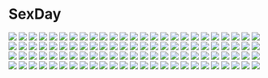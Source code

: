 # SexDay
![](https://konachan.com/jpeg/8aeb08ecb79a3f676f16e79beeb600e2/Konachan.com%20-%20139776%20astronauts%20bed%20black_hair%20blush%20bra%20brown_eyes%20erect%21%20game_cg%20long_hair%20navel%20open_shirt%20piromizu%20ribbons%20school_uniform%20trinity_euphoria%20underwear.jpg)
![](https://konachan.com/image/e9bd6c3adf2db85e795159f57292905f/Konachan.com%20-%20133749%20animal%20apron%20bird%20blonde_hair%20blue_eyes%20book%20boots%20bow%20coco0932%20doll%20dress%20flowers%20forest%20hat%20petals%20touhou%20tree%20wink%20witch%20witch_hat%20yellow_eyes.jpg)
![](https://konachan.com/image/ec45f8772cb3e899bb478e6ab65d712f/Konachan.com%20-%20104404%20animal_ears%20barefoot%20bow%20buuta%20long_hair%20nekomura_iroha%20vocaloid.jpg)
![](https://konachan.com/image/09d62aec869cbe1303e55e812e96853a/Konachan.com%20-%20278077%20animal_ears%20aqua_eyes%20bike_shorts%20boots%20catgirl%20choker%20gun%20long_hair%20pink_hair%20shiraha_sama%20shorts%20thighhighs%20twintails%20weapon%20wristwear.jpg)
![](https://konachan.com/jpeg/f4b9d398d678f8c359238bd2f74d8120/Konachan.com%20-%20243519%20christmas%20kunikida_hanamaru%20love_live%21_school_idol_project%20love_live%21_sunshine%21%21%20tagme_%28artist%29%20watanabe_you.jpg)
![](https://konachan.com/image/05b23f47400531feb6ea6809ac8e2bc5/Konachan.com%20-%2079148%20bikini%20blonde_hair%20blue_eyes%20long_hair%20princess_peach%20super_mario%20swimsuit%20tamamon%20underwater%20water.jpg)
![](https://konachan.com/jpeg/a0623e3646fcab9acc2d23bc8ed47629/Konachan.com%20-%20191893%20blush%20braids%20brown_eyes%20brown_hair%20cube%20game_cg%20hirosaki_kanade%20kantoku%20your_diary.jpg)
![](https://konachan.com/image/7c092aba1e0c413c4a3314844d0cdb91/Konachan.com%20-%2013155%20amber%20darker_than_black%20hei%20yin.jpg)
![](https://konachan.com/image/a2b3918d152cf8930aca2be99a4a6908/Konachan.com%20-%20289015%20mecha%20original%20paper%20school_uniform%20somehira_katsu.jpg)
![](https://konachan.com/image/7521aad8e16b03a707e390ae4de5f970/Konachan.com%20-%2019277%20blue%20braids%20hat%20maria-sama_ga_miteru%20shimazu_yoshino%20shingo_%28missing_link%29.jpg)
![](https://konachan.com/image/fa4c8f8d6b0197216449e60d2bebfac2/Konachan.com%20-%20177686%20all_male%20black_hair%20male%20short_hair%20sunakumo%20tagme_%28character%29.jpg)
![](https://konachan.com/image/0bf05d91f7c2036016b722a3f6f407b7/Konachan.com%20-%20267511%20blonde_hair%20breasts%20dark_skin%20dress%20fate_grand_order%20fate_%28series%29%20garter%20long_hair%20signed%20sword%20thighhighs%20weapon%20yamakawa%20yellow_eyes.jpg)
![](https://konachan.com/jpeg/7885dd73ddcbcc273f098681ddf4fdb5/Konachan.com%20-%20154534%20animal_ears%20aruruw%20eruruw%20jpeg_artifacts%20tail%20utawarerumono%20watermark.jpg)
![](https://konachan.com/jpeg/754907ca5d3df6ba44e01732b1475bce/Konachan.com%20-%20278899%20bow_%28weapon%29%20building%20city%20clouds%20gond%20mecha%20original%20pixiv_fantasia%20silhouette%20sky%20weapon.jpg)
![](https://konachan.com/image/5cb7c474a6a089afe65973257abb827d/Konachan.com%20-%2054140%20blonde_hair%20knife%20sword%20touhou%20weapon%20yumeko.jpg)
![](https://konachan.com/image/7aa57ce7e45da72ebdfc23853e5796c5/Konachan.com%20-%2052536%20blue_eyes%20jpeg_artifacts%20little_busters%21%20na-ga%20noumi_kudryavka.jpg)
![](https://konachan.com/image/ca3b1fff6c971987ca479b9d02a04704/Konachan.com%20-%2088966%20akashio%20blue_eyes%20green_hair%20japanese_clothes%20kochiya_sanae%20long_hair%20magic%20miko%20navel%20touhou.jpg)
![](https://konachan.com/jpeg/56fa302249087c2c9c4438c23394b532/Konachan.com%20-%2016278%20kiss%20matsubara_yuna%20oda_nanami%20peko%20school_uniform%20shoujo_ai%20sono_hanabira_ni_kuchizuke_wo.jpg)
![](https://konachan.com/jpeg/5ac8eb8628f8234e315983e0f940981e/Konachan.com%20-%20254320%20aqua_eyes%20blush%20braids%20breasts%20brown_hair%20censored%20cum%20forest%20game_cg%20gloves%20handjob%20horns%20long_hair%20male%20nipples%20open_shirt%20penis%20short_hair%20tree.jpg)
![](https://konachan.com/image/92b3ef30f4c362fc21c80db530e5deee/Konachan.com%20-%2030163%20amamiya_yuuko%20asou_renji%20ef%20miyamura_miyako%20shindou_chihiro%20shindou_kei%20tsutsumi_kyosuke.jpg)
![](https://konachan.com/jpeg/c7c22c72966dfd6fffd556fd7bc15de0/Konachan.com%20-%20129448%20bed%20blush%20breasts%20game_cg%20garter_belt%20gray_hair%20long_hair%20makita_maki%20nipples%20panties%20shinigami_no_testament%20underwear%20vivi_alhazerd.jpg)
![](https://konachan.com/jpeg/d29399602451e954a515569af72ff1e6/Konachan.com%20-%20128270%20ass%20bed%20blush%20darkstalkers%20demon%20lilith_aensland%20pantyhose%20pink_eyes%20purple_hair%20short_hair%20succubus%20tea_%28nakenashi%29%20wings.jpg)
![](https://konachan.com/image/5ba93b415dda3cff66bf1f659aeb1c39/Konachan.com%20-%20227050%20armor%20autumn%20brown_hair%20clouds%20dragon%20drink%20fan%20horns%20japanese_clothes%20kimono%20leaves%20original%20samurai%20sa%27yuki%20sky%20tree%20water%20wings.jpg)
![](https://konachan.com/jpeg/acfdfb1ca7e68a912f9399943bc55efa/Konachan.com%20-%20231806%20barefoot%20blue_eyes%20blue_hair%20breasts%20game_cg%20long_hair%20maid%20nipples%20no_bra%20panties%20ponytail%20pussy_juice%20silkys_plus%20spread_legs%20underwear.jpg)
![](https://konachan.com/jpeg/40c007aa443820faf0c821fdb8ca13ef/Konachan.com%20-%20251562%20aikatsu%21%20bow%20brown_eyes%20brown_hair%20kasumi_mahiru%20koruse%20ponytail%20uniform.jpg)
![](https://konachan.com/jpeg/e466a93a7b19741477bd57037f1baa3e/Konachan.com%20-%20237585%20blue_hair%20blush%20braids%20brown_eyes%20brown_hair%20green_eyes%20group%20kneehighs%20long_hair%20ohara_mari%20ponytail%20red_hair%20short_hair%20skirt%20stars%20twintails.jpg)
![](https://konachan.com/image/c8d6b4413cd6c32a7eb47e8c9f4e6f41/Konachan.com%20-%20156773%20barefoot%20bed%20pajamas%20purple_eyes%20purple_hair.jpg)
![](https://konachan.com/jpeg/cb9aa8a00c7412d9cff04e8d0df16892/Konachan.com%20-%20231810%20black_hair%20loundraw%20male%20original%20polychromatic%20school_uniform%20short_hair%20signed%20skirt%20white.jpg)
![](https://konachan.com/jpeg/cf70bd963426e453ea5e2049725004ee/Konachan.com%20-%20198714%20anal%20black_hair%20bondage%20breasts%20drink%20long_hair%20midnight%20nipples%20no_bra%20original%20panties%20pussy%20red_eyes%20sake%20tail%20thighhighs%20uncensored%20underwear.jpg)
![](https://konachan.com/image/e0383f4ecd2d1faeaed8a84dc612bc10/Konachan.com%20-%2089997%20group%20hatsune_miku%20kagamine_len%20kagamine_rin%20kaito%20male%20vocaloid.jpg)
![](https://konachan.com/image/aa8f093caccaf337bf10a77cb12cc711/Konachan.com%20-%20212330%20brown_hair%20glasses%20idolmaster%20idolmaster_million_live%21%20long_hair%20signed%20takayama_sayoko%20wristwear%20yae_%28mono110%29.jpg)
![](https://konachan.com/image/33a17a23ed4e9938fc733c67483219cd/Konachan.com%20-%2068793%20aquaplus%20blue_eyes%20bra%20kouno_harumi%20leaf%20panties%20pink_hair%20school_uniform%20thighhighs%20to_heart%20to_heart_2%20underwear%20zoom_layer.jpg)
![](https://konachan.com/image/05ff8566347d1986066c418403a62532/Konachan.com%20-%2072339%20all_male%20black_hair%20cigarette%20durarara%21%21%20glasses%20heiwajima_shizuo%20male%20orange_eyes%20orihara_izaya%20red_eyes%20short_hair%20white_hair.jpg)
![](https://konachan.com/jpeg/b8920f43fb6d79ca3cf3bf9cc194d1ca/Konachan.com%20-%20163463%20hatsune_miku%20miku_append%20oniyama831%20vocaloid.jpg)
![](https://konachan.com/image/ce2cb3b7842cab95e2af14f6ade052fe/Konachan.com%20-%2036992%20tagme.jpg)
![](https://konachan.com/image/be76901a6add5192c76218ac472a9987/Konachan.com%20-%20171714%20aizawa_inori%20blonde_hair%20blue%20blue_eyes%20blush%20jpeg_artifacts%20logo%20microsoft%20ponytail%20skirt%20thighhighs%20waha_%28artist%29%20wink%20zettai_ryouiki.jpg)
![](https://konachan.com/image/9f3ff493f3e4546def898c89b35add81/Konachan.com%20-%20226623%20bow%20braids%20brown_hair%20clouds%20dress%20flowers%20hat%20hazuki_natsu%20leaves%20long_hair%20orange_eyes%20original%20petals%20sky%20summer_dress%20sunflower.jpg)
![](https://konachan.com/jpeg/0c1b877e43409eec333a5c10234c60c2/Konachan.com%20-%20196754%20beach%20bikini%20blonde_hair%20long_hair%20mikomiko_%28mikomikosu%29%20original%20purple_eyes%20swimsuit%20umbrella%20water.jpg)
![](https://konachan.com/image/e4e00d3c5b21444e0be58dc3faf31027/Konachan.com%20-%2069890%20bakemonogatari%20hanekawa_tsubasa%20monogatari_%28series%29%20senjougahara_hitagi.jpg)
![](https://konachan.com/image/eaba60aeb5c046299df61ea608a2104d/Konachan.com%20-%2051170%20hatsune_miku%20iga_tomoteru%20thighhighs%20vocaloid.jpg)
![](https://konachan.com/image/bf54da218f812ceba4a9674e03fe988f/Konachan.com%20-%2059657%20ass%20breasts%20brown_hair%20candy%20chocolate%20couch%20glasses%20green_eyes%20long_hair%20nipple_slip%20nipples%20no_bra%20original%20panties%20skirt%20thighhighs%20underwear.jpg)
![](https://konachan.com/jpeg/ce8ae42470197b343bfc453013d6404b/Konachan.com%20-%20268610%20boots%20breasts%20brown_hair%20haruhisky%20headband%20long_hair%20nipple_slip%20nipples%20no_bra%20open_shirt%20panties%20ribbons%20skirt%20thighhighs%20underwear%20upskirt%20white.jpg)
![](https://konachan.com/image/6bf687011d189c20ab1bce8c892b1615/Konachan.com%20-%207930%20berrys%20izuno_youko%20kimizuka_aoi%20sphere%20waitress.jpg)
![](https://konachan.com/jpeg/531701bb913faf765b94bff99556dad2/Konachan.com%20-%20167898%20black_hair%20blush%20bow%20breasts%20censored%20game_cg%20long_hair%20marmalade%20naruse_hirofumi%20navel%20nipples%20panties%20penis%20pussy%20red_eyes%20sex%20underwear%20wet.jpg)
![](https://konachan.com/image/c8465867566bbd86f9abd220d480b8b5/Konachan.com%20-%20215621%20building%20city%20dress%20flowers%20fufu%20grass%20male%20original%20paper%20rose%20ruins%20scenic%20sword%20thighhighs%20weapon.jpg)
![](https://konachan.com/image/7e389c64d276595b8151ab4f15439ac2/Konachan.com%20-%2032739%20ooji%20swimsuit.jpg)
![](https://konachan.com/jpeg/965744c77ce7a90c31af1fb35097c14b/Konachan.com%20-%20279893%20barefoot%20bed%20blush%20bondage%20breasts%20brown_hair%20fingering%20green_eyes%20kekkai_sensen%20lasterk%20navel%20neyka%20nipples%20nude%20pussy%20rope%20uncensored.jpg)
![](https://konachan.com/jpeg/4a796af3e9a41e3565995db337803d10/Konachan.com%20-%208688%20hiiragi_matsuri%20lucky_star.jpg)
![](https://konachan.com/image/428de44bda1ab9ce0220df9e374a3df1/Konachan.com%20-%2020088%20ichigo_mashimaro%20itou_chika%20sleeping.jpg)
![](https://konachan.com/image/8308f882de159ccea01795c002f446d4/Konachan.com%20-%2085523%20dress%20flandre_scarlet%20hat%20houjuu_nue%20komeiji_koishi%20panties%20thighhighs%20touhou%20underwear%20usotsukiya%20vampire%20white.jpg)
![](https://konachan.com/jpeg/e405d50df0240caf405fccaadf3d36a1/Konachan.com%20-%20158030%20blonde_hair%20blue_eyes%20blush%20boku_wa_tomodachi_ga_sukunai%20breasts%20carnelian%20kashiwazaki_sena%20long_hair%20nipples%20no_bra%20tie.jpg)
![](https://konachan.com/jpeg/fda77976c310eb99883a5cfa266c367f/Konachan.com%20-%20194857%20hayasit%20loli%20navel%20original%20red_eyes%20ribbons%20skirt%20transparent.jpg)
![](https://konachan.com/jpeg/8baf9ba6014126b44a72ec0ed31455ae/Konachan.com%20-%20254528%20bandaid%20breasts%20choker%20dildo%20erotibot%20gloves%20long_hair%20navel%20no_bra%20original%20panties%20pink_hair%20pussy%20sport%20twintails%20underwear%20waifu2x%20watermark%20wink.jpg)
![](https://konachan.com/image/46714ab98153322d6ec01255ec5e3bbf/Konachan.com%20-%20185543%20airship%20animal%20barefoot%20beach%20bikini%20cat%20chainsaw%20computer%20drink%20eyepatch%20gray_eyes%20hat%20original%20red_eyes%20red_hair%20scythe%20swimsuit%20tree%20weapon.jpg)
![](https://konachan.com/image/a1829895fc6cc42565ddbd31c627f26b/Konachan.com%20-%2096426%20rain%20tonari_no_totoro%20totoro%20umbrella%20water.jpg)
![](https://konachan.com/image/e3c195c614f23a8e2ed2dba01eb054c4/Konachan.com%20-%20161992%20breast_hold%20chiyami%20food%20hataraku_maou-sama%21%20nipples%20no_bra%20panties%20panty_pull%20sasaki_chiho%20shirt_lift%20twintails%20underwear.jpg)
![](https://konachan.com/image/c4b053d532040956090bf5e36c3e3a3a/Konachan.com%20-%205727%20maid%20ragnarok_online.jpg)
![](https://konachan.com/image/47bf2d4bc9ca3de774f2033c69863580/Konachan.com%20-%20110041%20animal%20black_hair%20cat%20clouds%20kneehighs%20nikogori-mattyaduke%20original%20school_uniform%20short_hair%20skirt%20sky%20tree.jpg)
![](https://konachan.com/image/790151d4e1864d60b2d5315bf3af92f5/Konachan.com%20-%20115408%20kaai_yuki%20loli%20orange_eyes%20uprightleftdownchuchuchu%20vocaloid.jpg)
![](https://konachan.com/jpeg/fd5a9c19178a7dbb1fe41532a4b26bd7/Konachan.com%20-%20248583%20blush%20breasts%20cropped%20no_bra%20nori_tamago%20pink_hair%20saigyouji_yuyuko%20short_hair%20sleeping%20touhou.jpg)
![](https://konachan.com/image/5ad95aa5a223e373c7170820275d52ab/Konachan.com%20-%20143041%20blonde_hair%20blush%20breast_grab%20breasts%20green_eyes%20hamo_%28anarc%29%20kneehighs%20nipples%20open_shirt%20pubic_hair%20pussy%20skirt%20skirt_lift%20tie%20uncensored%20vibrator.jpg)
![](https://konachan.com/jpeg/02d06192f295ff554e7c33e453b4f8f7/Konachan.com%20-%2069823%20bicolored_eyes%20blush%20game_cg%20hanasaki_uri%20harukazedori_ni_tomarigi_wo_2nd_story%20moon%20night%20purple_hair%20short_hair%20skyfish%20stars.jpg)
![](https://konachan.com/image/7f93858310efb44ab8a268a0c2285103/Konachan.com%20-%20242736%20autumn%20bounsweet%20comfey%20cutiefly%20dark%20exeggutor%20fomantis%20forest%20minior%20morelull%20oricorio%20pikipek%20pokemon%20red%20rowlet%20satou_yuka%20shade%20tree%20vileplume.jpg)
![](https://konachan.com/image/1a3f41dc4b6d18f293a930286e0055f3/Konachan.com%20-%20111777%20anjou_naruko%20ano_hi_mita_hana_no_namae_wo_bokutachi_wa_mada_shiranai%20dress%20honma_meiko%20landscape%20oropi%20scenic%20skirt%20tree%20twintails%20water.jpg)
![](https://konachan.com/image/4f97e5e519c6959da73736ace7fc5bdc/Konachan.com%20-%2095747%20green_tear%20hat%20horns%20original%20red_eyes%20tail.jpg)
![](https://konachan.com/image/b0b66f408ef03e4cdf296c83176b8234/Konachan.com%20-%20135342%20bow_%28weapon%29%20breasts%20cleavage%20horns%20japanese_clothes%20long_hair%20original%20red_eyes%20red_hair%20weapon%20zenn.jpg)
![](https://konachan.com/image/94257a70eaace57fc6bd20769bdc1a66/Konachan.com%20-%20300024%202girls%20chewtle%20food%20hat%20inaeda_kei%20phone%20pokemon%20rurina_%28pokemon%29%20sonia_%28pokemon%29%20watermark%20yamper.jpg)
![](https://konachan.com/jpeg/f4bc93f84af4c76b5f6f2ccacb5a3f80/Konachan.com%20-%2027279%20blush%20hayate_no_gotoku%20katsura_hinagiku%20long_hair%20pink_hair%20school_uniform%20valentine%20vector%20wink.jpg)
![](https://konachan.com/image/178df2b5d6df2de7956f3a1ca4b36ffe/Konachan.com%20-%20156728%202girls%20akemi_homura%20blush%20bondage%20fingering%20flat_chest%20jpeg_artifacts%20kaname_madoka%20nipples%20nude%20oono_tsutomu%20panties%20underwear%20yuri.jpg)
![](https://konachan.com/jpeg/b8b3c3978f3b99b46067d802ea8603f0/Konachan.com%20-%20184505%20anus%20long_hair%20ninnzinn%20nude%20original%20pussy%20sideboob%20third-party_edit%20uncensored%20white%20white_hair.jpg)
![](https://konachan.com/image/3053d4f7e596651462213adc546d3c61/Konachan.com%20-%20169960%20animal_ears%20black_eyes%20black_hair%20book%20candy%20catgirl%20dress%20flowers%20food%20kneehighs%20kuroinu%20original%20rose%20tail%20teddy_bear.jpg)
![](https://konachan.com/jpeg/de6ac0860d6a81ebf5a19eacebe1a11b/Konachan.com%20-%20287993%20abe_suke%20blue_eyes%20blush%20breasts%20fang%20gray_hair%20long_hair%20naked_shirt%20navel%20no_bra%20original%20ponytail%20shirt_lift%20underboob%20undressing%20wet%20white.jpg)
![](https://konachan.com/image/66f5841e4a61075505bedf0a9690f4eb/Konachan.com%20-%2084807%20amagami%20ayatsuji_tsukasa%20takayama_kisai.jpg)
![](https://konachan.com/image/22edfebd45e310ce519234f8ce34385d/Konachan.com%20-%2052333%20kuran_kaname%20vampire_knight%20yuuki_cross.jpg)
![](https://konachan.com/image/66c4ccee192c85148e0ec13e3acb0c3c/Konachan.com%20-%20133599%20blonde_hair%20blue_eyes%20blush%20breast_grab%20breasts%20kagamine_len%20kagamine_rin%20male%20nipples%20no_bra%20open_shirt%20panties%20thighhighs%20tie%20underwear%20vocaloid.jpg)
![](https://konachan.com/image/f381fe7703ace5771b88ae5646ac39aa/Konachan.com%20-%20207022%20aircraft%20ghibli%20grass%20hat%20hotaru_no_haka%20kuzakawe_maron%20male%20night%20tagme%20umbrella.jpg)
![](https://konachan.com/image/882762b7c9d9955745d60c56d15be2bd/Konachan.com%20-%20148852%20apron%20ass%20blonde_hair%20blue_eyes%20naked_apron%20oinari_risuru%20original%20thighhighs%20twintails%20watermark%20wet.jpg)
![](https://konachan.com/image/94f525d6ae9d9b78c7478342f282efcb/Konachan.com%20-%2056829%20breasts%20cleavage%20dress%20fate_testarossa%20mahou_shoujo_lyrical_nanoha.jpg)
![](https://konachan.com/image/57b05cfd722a485c76fa0f4e9df2f494/Konachan.com%20-%20206508%20blue%20bou_nin%20dark%20forest%20kneehighs%20long_hair%20original%20polychromatic%20ponytail%20tree.jpg)
![](https://konachan.com/image/a6baeca09b47b047961306da5f2308be/Konachan.com%20-%20300515%20apple%20brown_hair%20dress%20food%20fruit%20gloves%20gothic%20gray_eyes%20haru_%28hiyori-kohal%29%20original.jpg)
![](https://konachan.com/image/5eba845f69d147ba00ff9ee138d1f0df/Konachan.com%20-%20118423%20final_fantasy%20final_fantasy_xiv%20nophica%20sima.jpg)
![](https://konachan.com/jpeg/40e5fef69e0099f0c0401e752a8dd958/Konachan.com%20-%20302899%20ass%20black_hair%20cropped%20dress%20flowers%20hanagin%20long_hair%20original%20polychromatic.jpg)
![](https://konachan.com/image/f8df008a809ff361824e5a0619dfee50/Konachan.com%20-%20233873%202girls%20black_hair%20blue_eyes%20blush%20breast_hold%20breasts%20cleavage%20inanaki_shiki%20kimono%20long_hair%20no_bra%20orange_eyes%20orange_hair%20ribbons%20short_hair.jpg)
![](https://konachan.com/jpeg/3fc09e08d4c87d1e8dcf57b943065dd4/Konachan.com%20-%20224796%20anmi%20aoi_%28houkago_no_pleiades%29%20bikini%20group%20houkago_no_pleiades%20nanako_%28houkago_no_pleiades%29%20pleiadian%20scan%20subaru_%28houkago_no_pleiades%29%20swimsuit.jpg)
![](https://konachan.com/jpeg/0a0d4d309b2aeb28bddc3d9f200c253f/Konachan.com%20-%20162529%20bow%20key%20long_hair%20rewrite%20school_uniform%20senri_akane%20visualart%20white_hair%20yellow_eyes.jpg)
![](https://konachan.com/jpeg/352cbd689c9d956c82782438caca11de/Konachan.com%20-%20298107%20animal%20ass%20barefoot%20bloomers%20blush%20brown_eyes%20brown_hair%20cat%20dress%20kuga_tsukasa%20loli%20long_hair%20original%20petals.jpg)
![](https://konachan.com/image/553ecc3616b53e38eca356a967a33eef/Konachan.com%20-%20140784%20steins%3Bgate%20urushibara_ruka.jpg)
![](https://konachan.com/image/923ea7c21da6cbd918a837bf386a724b/Konachan.com%20-%2048280%20bikini%20rozen_maiden%20suigintou%20swimsuit.jpg)
![](https://konachan.com/image/0c29ddf8037b604b701315ad812abbde/Konachan.com%20-%2055567%20ass%20bakemonogatari%20bed%20blonde_hair%20breasts%20kissshot_acerolaorion_heartunderblade%20monogatari_%28series%29%20nipples%20nude%20oshino_shinobu%20red_eyes%20ribbons.jpg)
![](https://konachan.com/image/bac0529a25133c447a7d21c468d30ed2/Konachan.com%20-%2055469%20golden_darkness%20kotegawa_yui%20lala_satalin_deviluke%20nude%20ribbons%20sairenji_haruna%20to_love_ru%20toshi5765.jpg)
![](https://konachan.com/jpeg/cc9477bcc3e9347fb1767b5f9b091060/Konachan.com%20-%20127159%20aqua_eyes%20black_hair%20blue_eyes%20blue_hair%20brown_eyes%20brown_hair%20gishin_anki%20loli%20long_hair%20nipples%20nude%20original%20pink_hair%20purple_eyes%20short_hair.jpg)
![](https://konachan.com/image/fde78b7f070cb78df1416107319fc156/Konachan.com%20-%20103153%20close%20hyperdimension_neptunia%20neptune%20purple_heart%20tsunako.jpg)
![](https://konachan.com/jpeg/a2629a6fe01bcde4eae89fe73e42d1fd/Konachan.com%20-%20114747%20blue_hair%20game_cg%20long_hair%20muririn%20nagamitsu_maya%20noble_works%20ponytail%20purple_eyes%20yuzusoft.jpg)
![](https://konachan.com/image/a8495edbb74761da85dfcca1be2da75e/Konachan.com%20-%20148289%20animal_ears%20ass%20black_hair%20blue_eyes%20blush%20catgirl%20censored%20dress%20game_cg%20headdress%20panties%20panty_pull%20penis%20pussy%20pussy_juice%20sex%20tail%20underwear%20wet.jpg)
![](https://konachan.com/jpeg/8c7d903a9616daa7fbadc486b950d4ae/Konachan.com%20-%20183524%20hzrn_%28ymj924%29%20kagerou_project%20tateyama_ayano.jpg)
![](https://konachan.com/image/7512609f1a56588b328e6d11fd36f174/Konachan.com%20-%20247819%20airship%20animal%20bird%20boat%20nobody%20original%20pixiv_fantasia%20scenic%20swd3e2.jpg)
![](https://konachan.com/jpeg/874ea81cfae81deb58630953b9d53dc5/Konachan.com%20-%20251986%20aqua_eyes%20blonde_hair%20blush%20cosplay%20girls_und_panzer%20ikomochi%20katyusha%20pokemon%20short_hair%20third-party_edit%20uniform.jpg)
![](https://konachan.com/image/0515abbcc8419dc284abb984286d6967/Konachan.com%20-%2021447%20saigyouji_yuyuko%20touhou.jpg)
![](https://konachan.com/image/926c57042046900233ece817bcf69272/Konachan.com%20-%2027287%20boots%20capcom%20christmas%20flat_chest%20green_eyes%20harp%20hat%20hibiki_misora%20pantyhose%20purple_hair%20rockman%20santa_costume%20santa_hat%20short_hair%20wink.jpg)
![](https://konachan.com/jpeg/9444005ea3fe17b90b281d4a565d56d9/Konachan.com%20-%20151682%20bandage%20blush%20breast_grab%20breasts%20censored%20cum%20game_cg%20minakawa_sui%20minori%20nipples%20school_swimsuit%20sex%20swimsuit%20takasaki_maco%20water%20wet.jpg)
